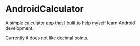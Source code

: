 # AndroidCalculator
A simple calculator app that I built to help myself learn Android development.

Currently it does not like decimal points.
